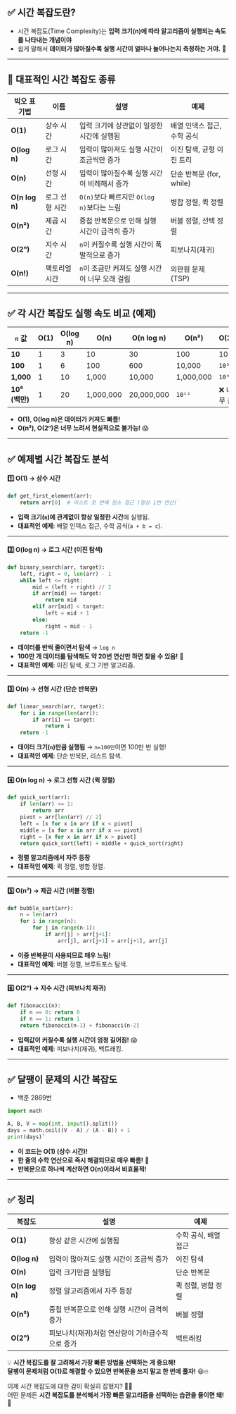 ## ✅ **시간 복잡도란?**

- 시간 복잡도(Time Complexity)는 **입력 크기(n)에 따라 알고리즘이 실행되는 속도를 나타내는 개념이야**
- 쉽게 말해서 **데이터가 많아질수록 실행 시간이 얼마나 늘어나는지** **측정하는 거야.** 🚀


--------------
## 🎯 **대표적인 시간 복잡도 종류**
| **빅오 표기법**     | **이름**   | **설명**                         | **예제**              |
| -------------- | -------- | ------------------------------ | ------------------- |
| **O(1)**       | 상수 시간    | 입력 크기에 상관없이 일정한 시간에 실행됨        | 배열 인덱스 접근, 수학 공식    |
| **O(log n)**   | 로그 시간    | 입력이 많아져도 실행 시간이 조금씩만 증가        | 이진 탐색, 균형 이진 트리     |
| **O(n)**       | 선형 시간    | 입력이 많아질수록 실행 시간이 비례해서 증가       | 단순 반복문 (for, while) |
| **O(n log n)** | 로그 선형 시간 | `O(n)`보다 빠르지만 `O(log n)`보다는 느림 | 병합 정렬, 퀵 정렬         |
| **O(n²)**      | 제곱 시간    | 중첩 반복문으로 인해 실행 시간이 급격히 증가      | 버블 정렬, 선택 정렬        |
| **O(2ⁿ)**      | 지수 시간    | `n`이 커질수록 실행 시간이 폭발적으로 증가      | 피보나치(재귀)            |
| **O(n!)**      | 팩토리얼 시간  | `n`이 조금만 커져도 실행 시간이 너무 오래 걸림   | 외판원 문제 (TSP)        |

---

## ✅ **각 시간 복잡도 실행 속도 비교 (예제)**
| `n` 값        | **O(1)** | **O(log n)** | **O(n)**  | **O(n log n)** | **O(n²)** | **O(2ⁿ)** |
| ------------ | -------- | ------------ | --------- | -------------- | --------- | --------- |
| **10**       | 1        | 3            | 10        | 30             | 100       | 1024      |
| **100**      | 1        | 6            | 100       | 600            | 10,000    | `10³⁰`    |
| **1,000**    | 1        | 10           | 1,000     | 10,000         | 1,000,000 | `10³⁰⁰`   |
| **10⁶ (백만)** | 1        | 20           | 1,000,000 | 20,000,000     | `10¹²`    | ❌ 너무 큼    |

- **O(1), O(log n)은 데이터가 커져도 빠름!**
- **O(n²), O(2ⁿ)은 너무 느려서 현실적으로 불가능!** 😱

---

## ✅ **예제별 시간 복잡도 분석**
#### **1️⃣ O(1) → 상수 시간**

``` python
def get_first_element(arr):    
	return arr[0]  # 리스트 첫 번째 원소 접근 (항상 1번 연산)`
```

- **입력 크기(`n`)에 관계없이 항상 일정한 시간**에 실행됨.
- **대표적인 예제**: 배열 인덱스 접근, 수학 공식(`a + b = c`).

---

#### **2️⃣ O(log n) → 로그 시간 (이진 탐색)**

``` python
def binary_search(arr, target):     
	left, right = 0, len(arr) - 1     
	while left <= right:         
		mid = (left + right) // 2         
		if arr[mid] == target:             
			return mid         
		elif arr[mid] < target:             
			left = mid + 1         
		else:             
			right = mid - 1     
	return -1
```

- **데이터를 반씩 줄이면서 탐색** → `log n`
- **100만 개 데이터를 탐색해도 약 20번 연산만 하면 찾을 수 있음!** 🚀
- **대표적인 예제**: 이진 탐색, 로그 기반 알고리즘.

---

#### **3️⃣ O(n) → 선형 시간 (단순 반복문)**

``` python
def linear_search(arr, target):     
	for i in range(len(arr)):         
		if arr[i] == target:            
			return i     
	return -1
```
- **데이터 크기(`n`)만큼 실행됨** → `n=100만`이면 100만 번 실행!
- **대표적인 예제**: 단순 반복문, 리스트 탐색.

---

#### **4️⃣ O(n log n) → 로그 선형 시간 (퀵 정렬)**

``` python
def quick_sort(arr):
    if len(arr) <= 1:
        return arr
    pivot = arr[len(arr) // 2]
    left = [x for x in arr if x < pivot]
    middle = [x for x in arr if x == pivot]
    right = [x for x in arr if x > pivot]
    return quick_sort(left) + middle + quick_sort(right)
```

- **정렬 알고리즘에서 자주 등장**
- **대표적인 예제**: 퀵 정렬, 병합 정렬.

---

#### **5️⃣ O(n²) → 제곱 시간 (버블 정렬)**

``` python
def bubble_sort(arr):
    n = len(arr)
    for i in range(n):
        for j in range(n-1):
            if arr[j] > arr[j+1]:
                arr[j], arr[j+1] = arr[j+1], arr[j]
```

- **이중 반복문이 사용되므로 매우 느림!**
- **대표적인 예제**: 버블 정렬, 브루트포스 탐색.

---

#### **6️⃣ O(2ⁿ) → 지수 시간 (피보나치 재귀)**

``` python
def fibonacci(n):
    if n == 0: return 0
    if n == 1: return 1
    return fibonacci(n-1) + fibonacci(n-2)
```

- **입력값이 커질수록 실행 시간이 엄청 길어짐!** 😱
- **대표적인 예제**: 피보나치(재귀), 백트래킹.

---

## ✅ **달팽이 문제의 시간 복잡도**

- 백준 2869번

```python
import math 

A, B, V = map(int, input().split()) 
days = math.ceil((V - A) / (A - B)) + 1 
print(days)`

```

- **이 코드는 O(1) (상수 시간)!**
- **한 줄의 수학 연산으로 즉시 해결되므로 매우 빠름!** 🚀
- **반복문으로 하나씩 계산하면 O(n)이라서 비효율적!**

---

## ✅ **정리**

|복잡도|설명|예제|
|---|---|---|
|**O(1)**|항상 같은 시간에 실행됨|수학 공식, 배열 접근|
|**O(log n)**|입력이 많아져도 실행 시간이 조금씩 증가|이진 탐색|
|**O(n)**|입력 크기만큼 실행됨|단순 반복문|
|**O(n log n)**|정렬 알고리즘에서 자주 등장|퀵 정렬, 병합 정렬|
|**O(n²)**|중첩 반복문으로 인해 실행 시간이 급격히 증가|버블 정렬|
|**O(2ⁿ)**|피보나치(재귀)처럼 연산량이 기하급수적으로 증가|백트래킹|

💡 **시간 복잡도를 잘 고려해서 가장 빠른 방법을 선택하는 게 중요해!**  
**달팽이 문제처럼 O(1)로 해결할 수 있으면 반복문을 쓰지 말고 한 번에 풀자!** 😆🔥

이제 시간 복잡도에 대한 감이 확실히 잡혔지? 🚀💪  
어떤 문제든 **시간 복잡도를 분석해서 가장 빠른 알고리즘을 선택하는 습관을 들이면 돼!** 🎯
